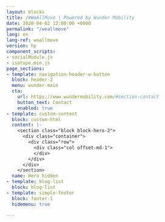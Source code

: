 ```yaml
---
layout: blocks
title: /#WeAllMove | Powered by Wunder Mobility
date: 2020-04-02 12:00:00 +0000
permalink: "/weallmove"
lang: en
lang-ref: weallmove
version: hp
component_scripts:
- socialModule.js
- isotope.min.js
page_sections:
- template: navigation-header-w-button
  block: header-2
  menu: wunder-main
  cta:
    url: https://www.wundermobility.com/#section-contact
    button_text: Contact
    enabled: true
- template: custom-content
  block: custom-html
  content: |-
    <section class="block block-hero-2">
      <div class="container">
        <div class="row">
          <div class="col offset-md-1">
          </div>
        </div>
      </div>
    </section>
  name: Hero hidden
- template: blog-list
  block: blog-list
- template: simple-footer
  block: footer-1
  hidemenu: true

---
```


